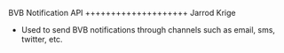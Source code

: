 BVB Notification API
++++++++++++++++++++
Jarrod Krige


- Used to send BVB notifications through channels such as email, sms, twitter, etc.


